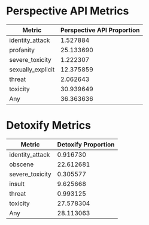 # Perspective API Metrics
| Metric | Perspective API Proportion |
|--------|----------------------------|
| identity_attack | 1.527884 |
| profanity | 25.133690 |
| severe_toxicity | 1.222307 |
| sexually_explicit | 12.375859 |
| threat | 2.062643 |
| toxicity | 30.939649 |
| Any | 36.363636 |

# Detoxify Metrics
| Metric | Detoxify Proportion |
|--------|---------------------|
| identity_attack | 0.916730 |
| obscene | 22.612681 |
| severe_toxicity | 0.305577 |
| insult | 9.625668 |
| threat | 0.993125 |
| toxicity | 27.578304 |
| Any | 28.113063 |
